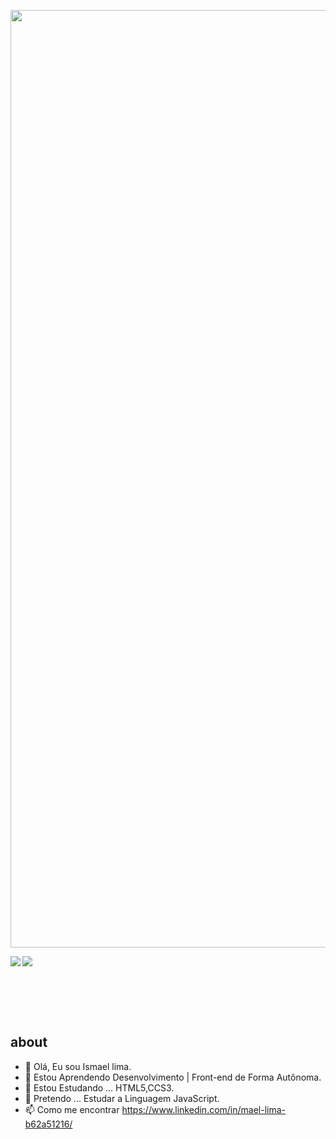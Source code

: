 <p><img width="1500" align-self="center"  src="https://img.freepik.com/vetores-gratis/robos-de-inteligencia-artificial-e-ciborgue-com-simbolo-do-infinito_107791-4668.jpg?t=st=1657079208~exp=1657079808~hmac=454ef5c63aa21b78adadc66516c92ffb1dd64854cf1a3aba63b642165e34f8d2&w=826"></p>


<a href="#">
<img align="left" src="https://github-readme-stats.vercel.app/api?username=Ismaellima1&count_private=true&theme=tokyonight">
</a>
<!-- (https://github.com/anuraghazra/github-readme-stats) -->


<a href="#">
<img align="center" style="margin-bottom: 5rem;" src="https://github-readme-stats.vercel.app/api/top-langs/?username=Ismaellima1&layout=compact&theme=tokyonight"></a>



## about
- 👋 Olá, Eu sou Ismael lima.
- 👀 Estou Aprendendo Desenvolvimento | Front-end de Forma Autônoma.
- 🌱 Estou Estudando ... HTML5,CCS3.
- 💞️ Pretendo ... Estudar a Linguagem JavaScript.
- 📫 Como me encontrar https://www.linkedin.com/in/mael-lima-b62a51216/</p>

<!---
Ismaellima1/Ismaellima1 is a ✨ special ✨ repository because its `README.md` (this file) appears on your GitHub profile.
You can click the Preview link to take a look at your changes.
--->
